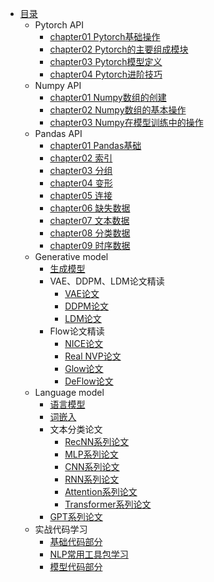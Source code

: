 <!-- docs/_sidebar.md -->
- [目录](README.md)
    - Pytorch API
        - [chapter01 Pytorch基础操作](Pytorch/chapter1.md)
        - [chapter02 Pytorch的主要组成模块](Pytorch/chapter2.md)
        - [chapter03 Pytorch模型定义](Pytorch/chapter3.md)
        - [chapter04 Pytorch进阶技巧](Pytorch/chapter4.md)
    - Numpy API
        - [chapter01 Numpy数组的创建](Numpy/chapter1.md)
        - [chapter02 Numpy数组的基本操作](Numpy/chapter2.md)
        - [chapter03 Numpy在模型训练中的操作](Numpy/chapter3.md)
    - Pandas API
        - [chapter01 Pandas基础](Pandas/chapter1.md)
        - [chapter02 索引](Pandas/chapter2.md)
        - [chapter03 分组](Pandas/chapter3.md)
        - [chapter04 变形](Pandas/chapter4.md)
        - [chapter05 连接](Pandas/chapter5.md)
        - [chapter06 缺失数据](Pandas/chapter6.md)
        - [chapter07 文本数据](Pandas/chapter7.md)
        - [chapter08 分类数据](Pandas/chapter8.md)
        - [chapter09 时序数据](Pandas/chapter9.md)
    - Generative model
        - [生成模型](Generative_model/chapter1.md)
        - VAE、DDPM、LDM论文精读
            - [VAE论文](Generative_model/chapter2.md)
            - [DDPM论文](Generative_model/chapter3.md)
            - [LDM论文](Generative_model/chapter4.md)
        - Flow论文精读
            - [NICE论文](Generative_model/chapter5.md)
            - [Real NVP论文](Generative_model/chapter6.md)
            - [Glow论文](Generative_model/chapter7.md)
            - [DeFlow论文](Generative_model/chapter8.md)
    - Language model
        - [语言模型](Language_model/chapter1.md)
        - [词嵌入](Language_model/chapter2.md)
        - 文本分类论文
            - [RecNN系列论文](Language_model/chapter3.md)
            - [MLP系列论文](Language_model/chapter4.md)
            - [CNN系列论文](Language_model/chapter5.md)
            - [RNN系列论文](Language_model/chapter6.md)
            - [Attention系列论文](Language_model/chapter7.md)
            - [Transformer系列论文](Language_model/chapter8.md)
        - [GPT系列论文](./Language_model/chapter9.md)
    - 实战代码学习
        - [基础代码部分](Code/chapter1.md)
        - [NLP常用工具包学习](Code/chapter2.md)
        - [模型代码部分](Code/chapter3.md)